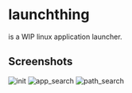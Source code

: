 # launchthing

is a WIP linux application launcher.

## Screenshots
![init](https://github.com/PrajwalCH/launchthing/assets/42384293/f5ed2317-07b1-497f-855f-a8c1d4c33225)
![app_search](https://github.com/PrajwalCH/launchthing/assets/42384293/cacecb36-cd5b-4937-b55a-785e07fbf5df)
![path_search](https://github.com/PrajwalCH/launchthing/assets/42384293/d0d768a1-77ea-47e0-b673-b0ae0420403a)
